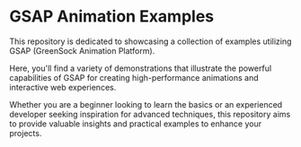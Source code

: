<h1>GSAP Animation Examples </h1>

<p>This repository is dedicated to showcasing a collection of examples utilizing GSAP (GreenSock Animation Platform). </p>
<p>Here, you'll find a variety of demonstrations that illustrate the powerful capabilities of GSAP for creating high-performance animations and interactive web experiences. </p>
<p>Whether you are a beginner looking to learn the basics or an experienced developer seeking inspiration for advanced techniques, this repository aims to provide valuable insights and practical examples to enhance your projects.</p>
